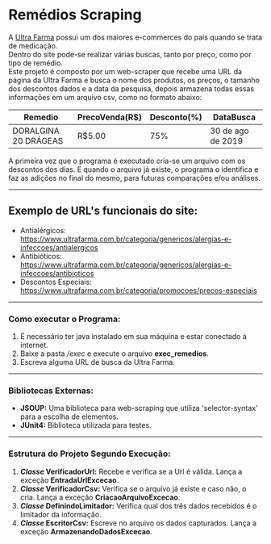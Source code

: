 # Remédios Scraping
A [Ultra Farma](https://www.ultrafarma.com.br/) possui um dos maiores e-commerces do país quando se trata de medicação.
<br>Dentro do site pode-se realizar várias buscas, tanto por preço, como por tipo de remédio.
<br>Este projeto é composto por um web-scraper que recebe uma URL da página da Ultra Farma e busca o nome dos produtos, os preços, o tamanho dos descontos dados e a data da pesquisa, depois armazena todas essas informações em um arquivo csv, como no formato abaixo:

|Remedio|PrecoVenda(R$)|Desconto(%)|DataBusca|
|--------|--------------|--------------|------------|
|DORALGINA 20 DRÁGEAS|R$5.00|75%|30 de ago de 2019|

A primeira vez que o programa é executado cria-se um arquivo com os descontos dos dias. E quando o arquivo já existe, o programa o identifica e faz as adições no final do mesmo, para futuras comparações e/ou análises.

---
## Exemplo de URL's funcionais do site:
* Antialérgicos: https://www.ultrafarma.com.br/categoria/genericos/alergias-e-infeccoes/antialergicos
* Antibióticos: https://www.ultrafarma.com.br/categoria/genericos/alergias-e-infeccoes/antibioticos
* Descontos Especiais: https://www.ultrafarma.com.br/categoria/promocoes/precos-especiais

---
### Como executar o Programa:
1. É necessário ter java instalado em sua máquina e estar conectado à internet.
2. Baixe a pasta _/exec_ e execute o arquivo **exec_remedios**.
3. Escreva alguma URL de busca da Ultra Farma.

---
### Bibliotecas Externas:
* **JSOUP:** Uma biblioteca para web-scraping que utiliza 'selector-syntax' para a escolha de elementos.
* **JUnit4:** Biblioteca utilizada para testes.

---
### Estrutura do Projeto Segundo Execução:
1. **_Classe_ VerificadorUrl:** Recebe e verifica se a Url é válida. Lança a exceção **EntradaUrlExcecao**.
2. **_Classe_ VerificadorCsv:** Verifica se o arquivo já existe e caso não, o cria. Lança a exceção **CriacaoArquivoExcecao**.
3. **_Classe_ DefinindoLimitador:** Verifica qual dos três dados recebidos é o limitador da informação.
4. **_Classe_ EscritorCsv:** Escreve no arquivo os dados capturados. Lança a exceção **ArmazenandoDadosExcecao**. 
